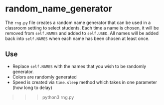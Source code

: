 # random_name_generator
The `rng.py` file creates a random name generator that can be used in a classroom setting to select students. 
Each time a name is chosen, it will be removed from `self.NAMES` and added to `self.USED`. 
All names will be added back into `self.NAMES` when each name has been chosen at least once.

## Use

* Replace `self.NAMES` with the names that you wish to be randomly generator.
* Colors are randomly generated
* Speed is created via `time.sleep` method which takes in one parameter (how long to delay)

>>> python3 rng.py